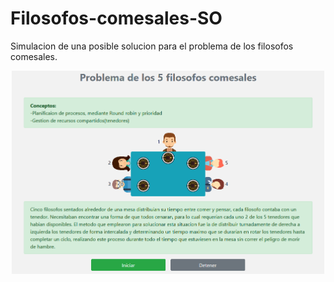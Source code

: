 # Filosofos-comesales-SO
Simulacion de una posible solucion para el problema de los filosofos comesales. 

<p align="center"> 
  <img src="https://raw.githubusercontent.com/edalguerr/Filosofos-comesales-SO/master/img/filosofos comesales.png" width="500" alt="menu"/>
</p>  
